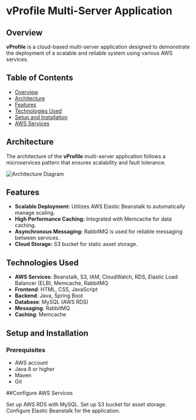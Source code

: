# vProfile Multi-Server Application

## Overview

**vProfile** is a cloud-based multi-server application designed to demonstrate the deployment of a scalable and reliable system using various AWS services.

## Table of Contents
- [Overview](#overview)
- [Architecture](#architecture)
- [Features](#features)
- [Technologies Used](#technologies-used)
- [Setup and Installation](#setup-and-installation)
- [AWS Services](#aws-services)

## Architecture

The architecture of the **vProfile** multi-server application follows a microservices pattern that ensures scalability and fault tolerance.

![Architecture Diagram](path/to/architecture-diagram.png)

## Features

- **Scalable Deployment:** Utilizes AWS Elastic Beanstalk to automatically manage scaling.
- **High Performance Caching:** Integrated with Memcache for data caching.
- **Asynchronous Messaging:** RabbitMQ is used for reliable messaging between services.
- **Cloud Storage:** S3 bucket for static asset storage.

## Technologies Used

- **AWS Services**: Beanstalk, S3, IAM, CloudWatch, RDS, Elastic Load Balancer (ELB), Memcache, RabbitMQ
- **Frontend**: HTML, CSS, JavaScript
- **Backend**: Java, Spring Boot
- **Database**: MySQL (AWS RDS)
- **Messaging**: RabbitMQ
- **Caching**: Memcache

## Setup and Installation

### Prerequisites
- AWS account
- Java 8 or higher
- Maven
- Git
  
##Configure AWS Services

Set up AWS RDS with MySQL.
Set up S3 bucket for asset storage.
Configure Elastic Beanstalk for the application.


